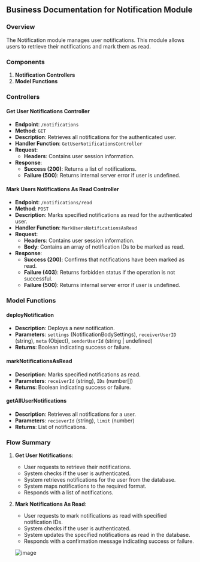 ## Business Documentation for Notification Module

### Overview
The Notification module manages user notifications. This module allows users to retrieve their notifications and mark them as read.

### Components
1. **Notification Controllers**
2. **Model Functions**

### Controllers

#### Get User Notifications Controller
- **Endpoint**: `/notifications`
- **Method**: `GET`
- **Description**: Retrieves all notifications for the authenticated user.
- **Handler Function**: `GetUserNotificationsController`
- **Request**:
  - **Headers**: Contains user session information.
- **Response**:
  - **Success (200)**: Returns a list of notifications.
  - **Failure (500)**: Returns internal server error if user is undefined.

#### Mark Users Notifications As Read Controller
- **Endpoint**: `/notifications/read`
- **Method**: `POST`
- **Description**: Marks specified notifications as read for the authenticated user.
- **Handler Function**: `MarkUsersNotificationsAsRead`
- **Request**:
  - **Headers**: Contains user session information.
  - **Body**: Contains an array of notification IDs to be marked as read.
- **Response**:
  - **Success (200)**: Confirms that notifications have been marked as read.
  - **Failure (403)**: Returns forbidden status if the operation is not successful.
  - **Failure (500)**: Returns internal server error if user is undefined.

### Model Functions

#### deployNotification
- **Description**: Deploys a new notification.
- **Parameters**: `settings` (NotificationBodySettings), `receiverUserID` (string), `meta` (Object), `senderUserId` (string | undefined)
- **Returns**: Boolean indicating success or failure.

#### markNotificationsAsRead
- **Description**: Marks specified notifications as read.
- **Parameters**: `receiverId` (string), `IDs` (number[])
- **Returns**: Boolean indicating success or failure.

#### getAllUserNotifications
- **Description**: Retrieves all notifications for a user.
- **Parameters**: `recieverId` (string), `limit` (number)
- **Returns**: List of notifications.

### Flow Summary

1. **Get User Notifications**:
   - User requests to retrieve their notifications.
   - System checks if the user is authenticated.
   - System retrieves notifications for the user from the database.
   - System maps notifications to the required format.
   - Responds with a list of notifications.

2. **Mark Notifications As Read**:
   - User requests to mark notifications as read with specified notification IDs.
   - System checks if the user is authenticated.
   - System updates the specified notifications as read in the database.
   - Responds with a confirmation message indicating success or failure.

   ![image](https://github.com/MIS-Team24/khoyout-backend/assets/73319030/9753a364-7635-48c0-b07a-0e83367ddf74)